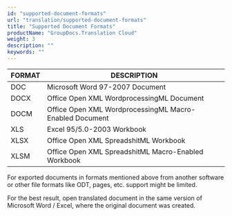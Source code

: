 ```yaml
---
id: "supported-document-formats"
url: "translation/supported-document-formats"
title: "Supported Document Formats"
productName: "GroupDocs.Translation Cloud"
weight: 3
description: ""
keywords: ""
---
```


|FORMAT|DESCRIPTION|
|---|---|
|DOC|Microsoft Word 97-2007 Document|
|DOCX|Office Open XML WordprocessingML Document|
|DOCM|Office Open XML WordprocessingML Macro-Enabled Document|
|XLS|Excel 95/5.0-2003 Workbook|
|XLSX|Office Open XML SpreadshitML Workbook|
|XLSM|Office Open XML SpreadshitML Macro-Enabled Workbook|


For exported documents in formats mentioned above from another software or other file formats like ODT, pages, etc. support might be limited.

For the best result, open translated document in the same version of Microsoft Word / Excel, where the original document was created.